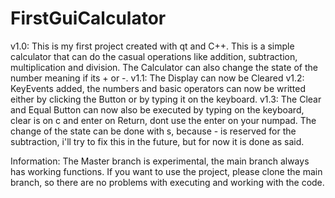 # FirstGuiCalculator
v1.0: This is my first project created with qt and C++. This is a simple calculator that can do the casual operations like addition, subtraction, multiplication and division. The Calculator can also change the state of the number meaning if its + or -. 
v1.1: The Display can now be Cleared 
v1.2: KeyEvents added, the numbers and basic operators can now be writted either by clicking the Button or by typing it on the keyboard.
v1.3: The Clear and Equal Button can now also be executed by typing on the keyboard, clear is on c and enter on Return, dont use the enter on your numpad. The
change of the state can be done with s, because - is reserved for the subtraction, i'll try to fix this in the future, but for now it is done as said.


Information: The Master branch is experimental, the main branch always has working functions. If you want to use the project, please
clone the main branch, so there are no problems with executing and working with the code.

